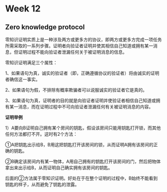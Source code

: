# Week 12





## Zero knowledge protocol

零知识证明实质上是一种涉及两方或更多方的协议，即两方或更多方完成一项任务所需采取的一系列步骤。证明者向验证者证明并使其相信自己知道或拥有某一消息，但证明过程不能向验证者泄漏任何关于被证明消息的信息。

零知识证明满足三个属性：

1、如果语句为真，诚实的验证者（即，正确遵循协议的验证者）将由诚实的证明者确信这一事实。

2、如果语句为假，不排除有概率欺骗者可以说服诚实的验证者它是真的。

3、如果语句为真，证明者的目的就是向验证者证明并使验证者相信自己知道或拥有某一消息，而在证明过程中不可向验证者泄漏任何有关被证明消息的内容。

**证明举例**

1）A要向B证明自己拥有某个房间的钥匙，假设该房间只能用钥匙打开锁，而其他任何方法都打不开。这时有2个方法：

①A把钥匙出示给B，B用这把钥匙打开该房间的锁，从而证明A拥有该房间的正确的钥匙。

②B确定该房间内有某一物体，A用自己拥有的钥匙打开该房间的门，然后把物体拿出来出示给B，从而证明自己确实拥有该房间的钥匙。

后面的②方法属于零知识证明。好处在于在整个证明的过程中，B始终不能看到钥匙的样子，从而避免了钥匙的泄露。


